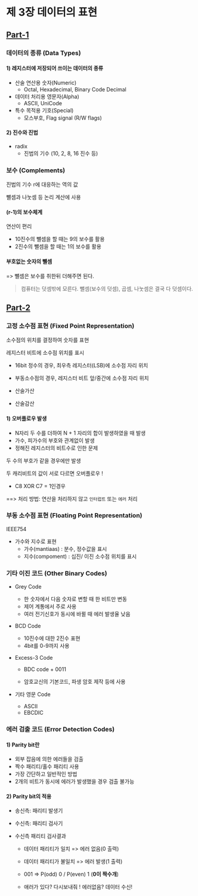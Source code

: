 # 제 3장 데이터의 표현

## [Part-1](https://www.youtube.com/watch?v=aSocCv3SC2k&list=PLc8fQ-m7b1hCHTT7VH2oo0Ng7Et096dYc&index=6)

### 데이터의 종류 (Data Types)

#### 1) 레지스터에 저장되어 쓰이는 데이터의 종류

- 산술 연산용 숫자(Numeric)
  - Octal, Hexadecimal, Binary Code Decimal
- 데이터 처리용 영문자(Alpha) 
  - ASCII, UniCode
- 특수 목적용 기호(Special)
  - 모스부호, Flag signal (R/W flags)



#### 2) 진수와 진법

- radix
  - 진법의 기수 (10, 2, 8, 16 진수 등)



### 보수 (Complements)

진법의 기수 r에 대응하는 역의 값

뺄셈과 나눗셈 등 논리 계산에 사용

#### (r-1)의 보수체계

연산이 편리

- 10진수의 뺄셈을 할 때는 9의 보수를 활용
- 2진수의 뺄셈을 할 때는 1의 보수를 활용



#### 부호없는 숫자의 뺄셈

=> 뺄셈은 보수를 취한뒤 더해주면 된다.

> 컴퓨터는 덧셈밖에 모른다. 뺄셈(보수의 덧셈), 곱셈, 나눗셈은 결국 다 덧셈이다. 



## [Part-2](https://www.youtube.com/watch?v=bysGzutpRgc&list=PLc8fQ-m7b1hCHTT7VH2oo0Ng7Et096dYc&index=7)

### 고정 소수점 표현 (Fixed Point Representation)

소수점의 위치를 결정하여 숫자를 표현

레지스터 비트에 소수점 위치를 표시

- 16bit 정수의 경우, 최우측 레지스터(LSB)에 소수점 자리 위치

- 부동소수점의 경우, 레지스터 비트 앞/중간에 소수점 자리 위치



- 산술가산
- 산술감산



#### 1) 오버플로우 발생

- N자리 두 수를 더하여 N + 1 자리의 합이 발생하였을 때 발생
- 가수, 피가수의 부호와 관계없이 발생
- 정해진 레지스터의 비트수로 인한 문제



두 수의 부호가 같을 경우에만 발생

두 캐리비트의 값이 서로 다르면 오버플로우 !

- C8 XOR C7 = 1인경우

==> 처리 방법: 연산을 처리하지 않고 `인터럽트` 또는 `에러` 처리



### 부동 소수점 표현 (Floating Point Representation)

IEEE754

- 가수와 지수로 표현
  - 가수(mantiaas) : 분수, 정수값을 표시
  - 지수(compoment) : 십진/ 이진 소수점 위치를 표시



### 기타 이진 코드 (Other Binary Codes)

- Grey Code

  - 한 숫자에서 다음 숫자로 변할 때 한 비트만 변동
  - 제어 계통에서 주로 사용
  - 여러 전기신호가 동시에 바뀔 때 에러 발생율 낮음

- BCD Code

  - 10진수에 대한 2진수 표현
  - 4bit를 0-9까지 사용

- Excess-3 Code

  - BDC code + 0011

  - 암호교신의 기본코드, 파생 암호 제작 등에 사용

- 기타 영문 Code

  - ASCII
  - EBCDIC



### 에러 검출 코드 (Error Detection Codes)

#### 1) Parity bit란

- 외부 잡음에 의한 에러들을 검출
- 짝수 패리티/홀수 패리티 사용
- 가장 간단하고 일반적인 방법
- 2개의 비트가 동시에 에러가 발생했을 경우 검출 불가능



#### 2) Parity bit의 적용

- 송신측: 패리티 발생기

- 수신측: 패리티 검사기

- 수신측 패리티 검사결과 

  - 데이터 패리티가 일치 => 에러 없음(0 출력)

  - 데이터 패리티가 불일치 => 에러 발생(1 출력)
  - 001 => P(odd) 0 / P(even) 1 (**0이 짝수개**)
  - 애러가 있다? 다시보내줘 ! 에러없음? 데이터 수신!